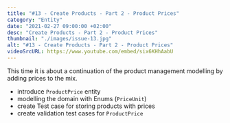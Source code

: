 ```yaml
---
title: "#13 - Create Products - Part 2 - Product Prices"
category: "Entity"
date: "2021-02-27 09:00:00 +02:00"
desc: "Create Products - Part 2 - Product Prices"
thumbnail: "./images/issue-13.jpg"
alt: "#13 - Create Products - Part 2 - Product Prices"
videoSrcURL: https://www.youtube.com/embed/six6KHhAabU
---
```


This time it is about a continuation of the product management modelling by adding prices to the mix.

* introduce `ProductPrice` entity
* modelling the domain with Enums (`PriceUnit`)
* create Test case for storing products with prices
* create validation test cases for `ProductPrice`
